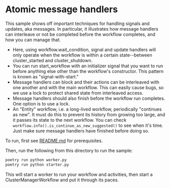 # Atomic message handlers

This sample shows off important techniques for handling signals and updates, aka messages.  In particular, it illustrates how message handlers can interleave or not be completed before the workflow completes, and how you can manage that.

* Here, using workflow.wait_condition, signal and update handlers will only operate when the workflow is within a certain state--between cluster_started and cluster_shutdown.
* You can run start_workflow with an initializer signal that you want to run before anything else other than the workflow's constructor.  This pattern is known as "signal-with-start."
* Message handlers can block and their actions can be interleaved with one another and with the main workflow.  This can easily cause bugs, so we use a lock to protect shared state from interleaved access.
* Message handlers should also finish before the workflow run completes.  One option is to use a lock.
* An "Entity" workflow, i.e. a long-lived workflow, periodically "continues as new".  It must do this to prevent its history from growing too large, and it passes its state to the next workflow.  You can check `workflow.info().is_continue_as_new_suggested()` to see when it's time.  Just make sure message handlers have finished before doing so.  

To run, first see [README.md](../../README.md) for prerequisites.

Then, run the following from this directory to run the sample:

```bash
poetry run python worker.py
poetry run python starter.py
```

This will start a worker to run your workflow and activities, then start a ClusterManagerWorkflow and put it through its paces.
